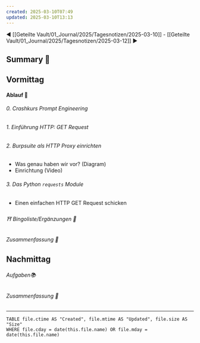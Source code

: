 ```yaml
---
created: 2025-03-10T07:49
updated: 2025-03-10T13:13
---
```

◀ [[Geteilte Vault/01_Journal/2025/Tagesnotizen/2025-03-10]] - [[Geteilte Vault/01_Journal/2025/Tagesnotizen/2025-03-12]] ▶
## Summary 🍁

## Vormittag
#### Ablauf 🧭
###### 0. Crashkurs Prompt Engineering
###### 1. Einführung HTTP: GET Request
###### 2. Burpsuite als HTTP Proxy einrichten
* Was genau haben wir vor? (Diagram)
* Einrichtung (Video)
###### 3. Das Python `requests` Module
* Einen einfachen HTTP GET Request schicken
###### ⛩ Bingoliste/Ergänzungen 🐾
###### Zusammenfassung 🍁

## Nachmittag
###### Aufgaben📚
###### Zusammenfassung 🍁

---
```dataview
TABLE file.ctime AS "Created", file.mtime AS "Updated", file.size AS "Size" 
WHERE file.cday = date(this.file.name) OR file.mday = date(this.file.name) 
```
